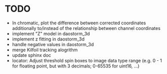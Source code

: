 TODO
====
- In chromatic, plot the difference between corrected coordinates
  additionally to/instead of the relationship between channel coordinates
- implement "Z" model in daostorm_3d
- implement z fitting in daostorm_3d
- handle negative values in daostorm_3d
- merge Kilfoil tracking alogrithm
- update sphinx doc
- locator: Adjust threshold spin boxes to image data type range (e.g.
  0 - 1 for floating point, but with 3 decimals; 0-65535 for uint16, ...)
